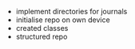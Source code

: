- implement directories for journals
- initialise repo on own device
- created classes
- structured repo
